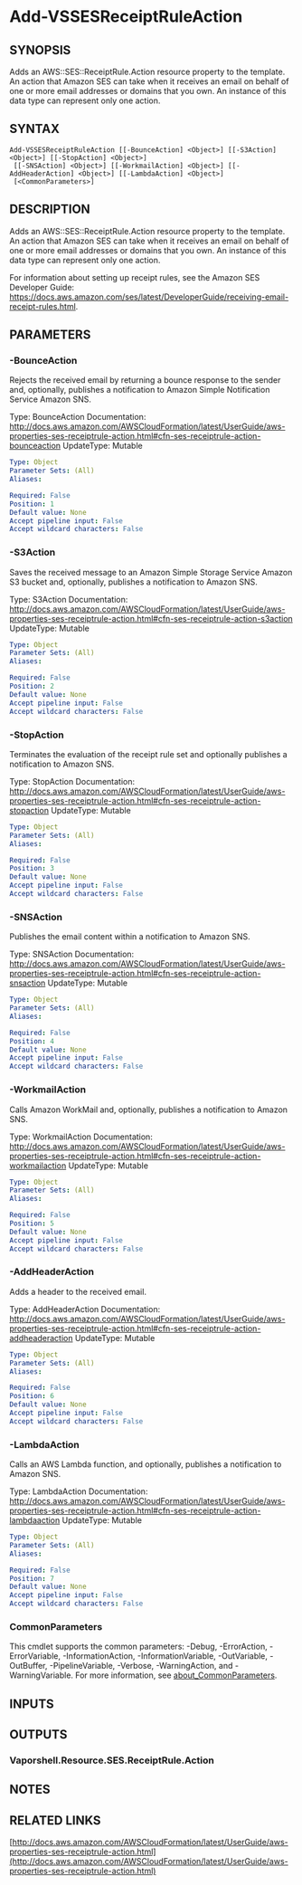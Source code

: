 # Add-VSSESReceiptRuleAction

## SYNOPSIS
Adds an AWS::SES::ReceiptRule.Action resource property to the template.
An action that Amazon SES can take when it receives an email on behalf of one or more email addresses or domains that you own.
An instance of this data type can represent only one action.

## SYNTAX

```
Add-VSSESReceiptRuleAction [[-BounceAction] <Object>] [[-S3Action] <Object>] [[-StopAction] <Object>]
 [[-SNSAction] <Object>] [[-WorkmailAction] <Object>] [[-AddHeaderAction] <Object>] [[-LambdaAction] <Object>]
 [<CommonParameters>]
```

## DESCRIPTION
Adds an AWS::SES::ReceiptRule.Action resource property to the template.
An action that Amazon SES can take when it receives an email on behalf of one or more email addresses or domains that you own.
An instance of this data type can represent only one action.

For information about setting up receipt rules, see the Amazon SES Developer Guide: https://docs.aws.amazon.com/ses/latest/DeveloperGuide/receiving-email-receipt-rules.html.

## PARAMETERS

### -BounceAction
Rejects the received email by returning a bounce response to the sender and, optionally, publishes a notification to Amazon Simple Notification Service Amazon SNS.

Type: BounceAction
Documentation: http://docs.aws.amazon.com/AWSCloudFormation/latest/UserGuide/aws-properties-ses-receiptrule-action.html#cfn-ses-receiptrule-action-bounceaction
UpdateType: Mutable

```yaml
Type: Object
Parameter Sets: (All)
Aliases:

Required: False
Position: 1
Default value: None
Accept pipeline input: False
Accept wildcard characters: False
```

### -S3Action
Saves the received message to an Amazon Simple Storage Service Amazon S3 bucket and, optionally, publishes a notification to Amazon SNS.

Type: S3Action
Documentation: http://docs.aws.amazon.com/AWSCloudFormation/latest/UserGuide/aws-properties-ses-receiptrule-action.html#cfn-ses-receiptrule-action-s3action
UpdateType: Mutable

```yaml
Type: Object
Parameter Sets: (All)
Aliases:

Required: False
Position: 2
Default value: None
Accept pipeline input: False
Accept wildcard characters: False
```

### -StopAction
Terminates the evaluation of the receipt rule set and optionally publishes a notification to Amazon SNS.

Type: StopAction
Documentation: http://docs.aws.amazon.com/AWSCloudFormation/latest/UserGuide/aws-properties-ses-receiptrule-action.html#cfn-ses-receiptrule-action-stopaction
UpdateType: Mutable

```yaml
Type: Object
Parameter Sets: (All)
Aliases:

Required: False
Position: 3
Default value: None
Accept pipeline input: False
Accept wildcard characters: False
```

### -SNSAction
Publishes the email content within a notification to Amazon SNS.

Type: SNSAction
Documentation: http://docs.aws.amazon.com/AWSCloudFormation/latest/UserGuide/aws-properties-ses-receiptrule-action.html#cfn-ses-receiptrule-action-snsaction
UpdateType: Mutable

```yaml
Type: Object
Parameter Sets: (All)
Aliases:

Required: False
Position: 4
Default value: None
Accept pipeline input: False
Accept wildcard characters: False
```

### -WorkmailAction
Calls Amazon WorkMail and, optionally, publishes a notification to Amazon SNS.

Type: WorkmailAction
Documentation: http://docs.aws.amazon.com/AWSCloudFormation/latest/UserGuide/aws-properties-ses-receiptrule-action.html#cfn-ses-receiptrule-action-workmailaction
UpdateType: Mutable

```yaml
Type: Object
Parameter Sets: (All)
Aliases:

Required: False
Position: 5
Default value: None
Accept pipeline input: False
Accept wildcard characters: False
```

### -AddHeaderAction
Adds a header to the received email.

Type: AddHeaderAction
Documentation: http://docs.aws.amazon.com/AWSCloudFormation/latest/UserGuide/aws-properties-ses-receiptrule-action.html#cfn-ses-receiptrule-action-addheaderaction
UpdateType: Mutable

```yaml
Type: Object
Parameter Sets: (All)
Aliases:

Required: False
Position: 6
Default value: None
Accept pipeline input: False
Accept wildcard characters: False
```

### -LambdaAction
Calls an AWS Lambda function, and optionally, publishes a notification to Amazon SNS.

Type: LambdaAction
Documentation: http://docs.aws.amazon.com/AWSCloudFormation/latest/UserGuide/aws-properties-ses-receiptrule-action.html#cfn-ses-receiptrule-action-lambdaaction
UpdateType: Mutable

```yaml
Type: Object
Parameter Sets: (All)
Aliases:

Required: False
Position: 7
Default value: None
Accept pipeline input: False
Accept wildcard characters: False
```

### CommonParameters
This cmdlet supports the common parameters: -Debug, -ErrorAction, -ErrorVariable, -InformationAction, -InformationVariable, -OutVariable, -OutBuffer, -PipelineVariable, -Verbose, -WarningAction, and -WarningVariable. For more information, see [about_CommonParameters](http://go.microsoft.com/fwlink/?LinkID=113216).

## INPUTS

## OUTPUTS

### Vaporshell.Resource.SES.ReceiptRule.Action
## NOTES

## RELATED LINKS

[http://docs.aws.amazon.com/AWSCloudFormation/latest/UserGuide/aws-properties-ses-receiptrule-action.html](http://docs.aws.amazon.com/AWSCloudFormation/latest/UserGuide/aws-properties-ses-receiptrule-action.html)

